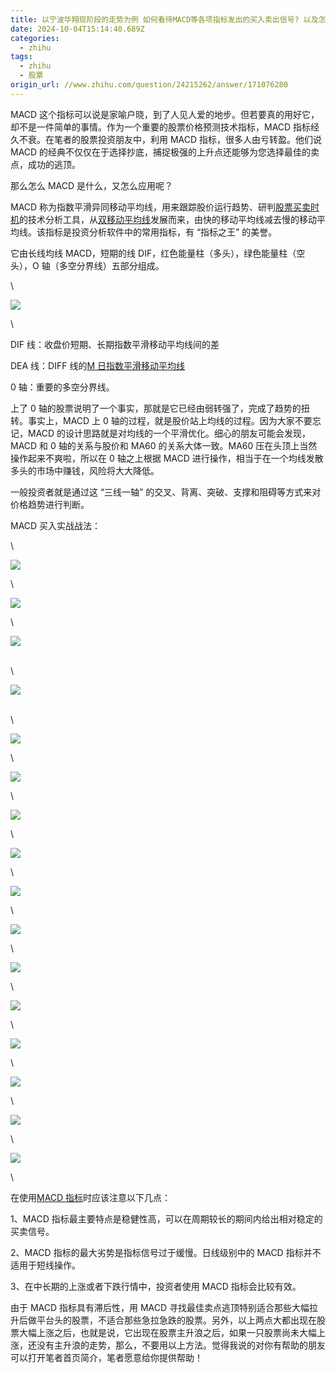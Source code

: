 ```yaml
---
title: 以宁波华翔现阶段的走势为例 如何看待MACD等各项指标发出的买入卖出信号? 以及怎样制定和调整操作策略？
date: 2024-10-04T15:14:40.689Z
categories:
  - zhihu
tags:
  - zhihu
  - 股票
origin_url: //www.zhihu.com/question/24215262/answer/171076280
---
```

MACD 这个指标可以说是家喻户晓，到了人见人爱的地步。但若要真的用好它，却不是一件简单的事情。作为一个重要的股票价格预测技术指标，MACD 指标经久不衰。在笔者的股票投资朋友中，利用 MACD 指标，很多人由亏转盈。他们说 MACD 的经典不仅仅在于选择抄底，捕捉极强的上升点还能够为您选择最佳的卖点，成功的逃顶。

那么怎么 MACD 是什么，又怎么应用呢？

MACD 称为指数平滑异同移动平均线，用来跟踪股价运行趋势、研判[股票买卖时机](https://zhida.zhihu.com/search?content_id=61175863\&content_type=Answer\&match_order=1\&q=%E8%82%A1%E7%A5%A8%E4%B9%B0%E5%8D%96%E6%97%B6%E6%9C%BA\&zd_token=eyJhbGciOiJIUzI1NiIsInR5cCI6IkpXVCJ9.eyJpc3MiOiJ6aGlkYV9zZXJ2ZXIiLCJleHAiOjE3MjgyMjc2NzUsInEiOiLogqHnpajkubDljZbml7bmnLoiLCJ6aGlkYV9zb3VyY2UiOiJlbnRpdHkiLCJjb250ZW50X2lkIjo2MTE3NTg2MywiY29udGVudF90eXBlIjoiQW5zd2VyIiwibWF0Y2hfb3JkZXIiOjEsInpkX3Rva2VuIjpudWxsfQ.jTT0ISiVhzm7-3pf9CmXc6oLlmQejdRdHP4mqFVDfZc\&zhida_source=entity)的技术分析工具，从[双移动平均线](https://zhida.zhihu.com/search?content_id=61175863\&content_type=Answer\&match_order=1\&q=%E5%8F%8C%E7%A7%BB%E5%8A%A8%E5%B9%B3%E5%9D%87%E7%BA%BF\&zd_token=eyJhbGciOiJIUzI1NiIsInR5cCI6IkpXVCJ9.eyJpc3MiOiJ6aGlkYV9zZXJ2ZXIiLCJleHAiOjE3MjgyMjc2NzUsInEiOiLlj4znp7vliqjlubPlnYfnur8iLCJ6aGlkYV9zb3VyY2UiOiJlbnRpdHkiLCJjb250ZW50X2lkIjo2MTE3NTg2MywiY29udGVudF90eXBlIjoiQW5zd2VyIiwibWF0Y2hfb3JkZXIiOjEsInpkX3Rva2VuIjpudWxsfQ.euEc9gJnAy6jkJiPQqgWW-ZPWekljRUCZNv2HKoNneY\&zhida_source=entity)发展而来，由快的移动平均线减去慢的移动平均线。该指标是投资分析软件中的常用指标，有 “指标之王” 的美誉。

它由长线均线 MACD，短期的线 DIF，红色能量柱（多头），绿色能量柱（空头），O 轴（多空分界线）五部分组成。

\


![](https://pica.zhimg.com/50/v2-89b690813f86552673d53121a2dee075_720w.jpg?source=2c26e567)

\


DIF 线：收盘价短期、长期指数平滑移动平均线间的差

DEA 线：DIFF 线的[M 日指数平滑移动平均线](https://zhida.zhihu.com/search?content_id=61175863\&content_type=Answer\&match_order=1\&q=M%E6%97%A5%E6%8C%87%E6%95%B0%E5%B9%B3%E6%BB%91%E7%A7%BB%E5%8A%A8%E5%B9%B3%E5%9D%87%E7%BA%BF\&zd_token=eyJhbGciOiJIUzI1NiIsInR5cCI6IkpXVCJ9.eyJpc3MiOiJ6aGlkYV9zZXJ2ZXIiLCJleHAiOjE3MjgyMjc2NzUsInEiOiJN5pel5oyH5pWw5bmz5ruR56e75Yqo5bmz5Z2H57q_IiwiemhpZGFfc291cmNlIjoiZW50aXR5IiwiY29udGVudF9pZCI6NjExNzU4NjMsImNvbnRlbnRfdHlwZSI6IkFuc3dlciIsIm1hdGNoX29yZGVyIjoxLCJ6ZF90b2tlbiI6bnVsbH0.X-Lfxff5LaMaL1XRAbmHExMIRX78r3-CZkFpnZ_Ioz8\&zhida_source=entity)

0 轴：重要的多空分界线。

上了 0 轴的股票说明了一个事实，那就是它已经由弱转强了，完成了趋势的扭转。事实上，MACD 上 0 轴的过程，就是股价站上均线的过程。因为大家不要忘记，MACD 的设计思路就是对均线的一个平滑优化。细心的朋友可能会发现，MACD 和 0 轴的关系与股价和 MA60 的关系大体一致。MA60 压在头顶上当然操作起来不爽啦，所以在 0 轴之上根据 MACD 进行操作，相当于在一个均线发散多头的市场中赚钱，风险将大大降低。

一般投资者就是通过这 “三线一轴” 的交叉、背离、突破、支撑和阻碍等方式来对价格趋势进行判断。

MACD 买入实战战法：

\


![](https://picx.zhimg.com/50/v2-aeaf2e8b6c030804eda53309fd244e7c_720w.jpg?source=2c26e567)

\


![](https://pic1.zhimg.com/50/v2-fe6dd5de97180223c08d0e43f5dff7de_720w.jpg?source=2c26e567)

\


![](https://pic1.zhimg.com/50/v2-f1e652af37a40f475220f3f990222bfd_720w.jpg?source=2c26e567)

\
\


![](https://pic1.zhimg.com/50/v2-f0f14e88b1701fdd25e67ece06a929e1_720w.jpg?source=2c26e567)

\
\


![](https://picx.zhimg.com/50/v2-f86dfebac0de5491a88920e8711e49ce_720w.jpg?source=2c26e567)

\


![](https://picx.zhimg.com/50/v2-18c13799207c40007b6586b2cba750ab_720w.jpg?source=2c26e567)

\


![](https://picx.zhimg.com/50/v2-517bb5447bb2b6c3f3e9f358b034ce61_720w.jpg?source=2c26e567)

\


![](https://pic1.zhimg.com/50/v2-3f279c01adafe97574f46f7ed7a51512_720w.jpg?source=2c26e567)

\


![](https://picx.zhimg.com/50/v2-f35b1cae32e56fbd24a9cc549e77aac3_720w.jpg?source=2c26e567)

\


![](https://pic1.zhimg.com/50/v2-a1ab6f0db560ee07220514e60491bfc5_720w.jpg?source=2c26e567)

\


![](https://picx.zhimg.com/50/v2-c7fe08995ec1b8567a5520e19c3ddb7a_720w.jpg?source=2c26e567)

\


![](https://pic1.zhimg.com/50/v2-03bf11221982cef18c3429b18449653a_720w.jpg?source=2c26e567)

\


![](https://picx.zhimg.com/50/v2-c45cda80c0b710de0b603a9d7dbad22a_720w.jpg?source=2c26e567)

\


![](https://pica.zhimg.com/50/v2-7d6a1248e7926af9585a7a029316d9d2_720w.jpg?source=2c26e567)

\


![](https://picx.zhimg.com/50/v2-46744feeb6c9be9ac6a4a57ebea7e215_720w.jpg?source=2c26e567)

\


![](https://picx.zhimg.com/50/v2-1c5a5e50d832c9d8c5bf08dcc8f1ed25_720w.jpg?source=2c26e567)

\


在使用[MACD 指标](https://zhida.zhihu.com/search?content_id=61175863\&content_type=Answer\&match_order=3\&q=MACD%E6%8C%87%E6%A0%87\&zd_token=eyJhbGciOiJIUzI1NiIsInR5cCI6IkpXVCJ9.eyJpc3MiOiJ6aGlkYV9zZXJ2ZXIiLCJleHAiOjE3MjgyMjc2NzUsInEiOiJNQUNE5oyH5qCHIiwiemhpZGFfc291cmNlIjoiZW50aXR5IiwiY29udGVudF9pZCI6NjExNzU4NjMsImNvbnRlbnRfdHlwZSI6IkFuc3dlciIsIm1hdGNoX29yZGVyIjozLCJ6ZF90b2tlbiI6bnVsbH0.gZBfjhFBaLF8iCKjqJ9VQH3NPBmqi8jfUfWXAMeg8fQ\&zhida_source=entity)时应该注意以下几点：

1、MACD 指标最主要特点是稳健性高，可以在周期较长的期间内给出相对稳定的买卖信号。

2、MACD 指标的最大劣势是指标信号过于缓慢。日线级别中的 MACD 指标并不适用于短线操作。

3、在中长期的上涨或者下跌行情中，投资者使用 MACD 指标会比较有效。

由于 MACD 指标具有滞后性，用 MACD 寻找最佳卖点逃顶特别适合那些大幅拉升后做平台头的股票，不适合那些急拉急跌的股票。另外，以上两点大都出现在股票大幅上涨之后，也就是说，它出现在股票主升浪之后，如果一只股票尚未大幅上涨，还没有主升浪的走势，那么，不要用以上方法。觉得我说的对你有帮助的朋友可以打开笔者首页简介，笔者愿意给你提供帮助！

